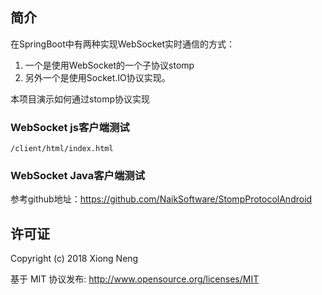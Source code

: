 
## 简介

在SpringBoot中有两种实现WebSocket实时通信的方式：

1. 一个是使用WebSocket的一个子协议stomp
2. 另外一个是使用Socket.IO协议实现。

本项目演示如何通过stomp协议实现

### WebSocket js客户端测试

```
/client/html/index.html
```

### WebSocket Java客户端测试

参考github地址：<https://github.com/NaikSoftware/StompProtocolAndroid>

## 许可证

Copyright (c) 2018 Xiong Neng

基于 MIT 协议发布: <http://www.opensource.org/licenses/MIT>

